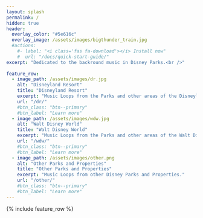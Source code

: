 ```yaml
---
layout: splash
permalink: /
hidden: true
header:
  overlay_color: "#5e616c"
  overlay_image: /assets/images/bigthunder_train.jpg
  #actions:
    #- label: "<i class='fas fa-download'></i> Install now"
    #  url: "/docs/quick-start-guide/"
excerpt: "Dedicated to the backround music in Disney Parks.<br />"
  
feature_row:
  - image_path: /assets/images/dr.jpg
    alt: "Disneyland Resort"
    title: "Disneyland Resort"
    excerpt: "Music Loops from the Parks and other areas of the Disneyland resort."
    url: "/dr/"
    #btn_class: "btn--primary"
    #btn_label: "Learn more"
  - image_path: /assets/images/wdw.jpg
    alt: "Walt Disney World"
    title: "Walt Disney World"
    excerpt: "Music Loops from the Parks and other areas of the Walt Disney World resort."
    url: "/wdw/"
    #btn_class: "btn--primary"
    #btn_label: "Learn more"
  - image_path: /assets/images/other.png
    alt: "Other Parks and Properties"
    title: "Other Parks and Properties"
    excerpt: "Music Loops from other Disney Parks and Properties."
    url: "/other/"
    #btn_class: "btn--primary"
    #btn_label: "Learn more"      
---
```


{% include feature_row %}
